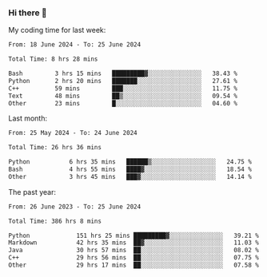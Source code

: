 ### Hi there 👋

My coding time for last week:

<!--START_SECTION:week-->

```txt
From: 18 June 2024 - To: 25 June 2024

Total Time: 8 hrs 28 mins

Bash         3 hrs 15 mins   █████████▓░░░░░░░░░░░░░░░   38.43 %
Python       2 hrs 20 mins   ███████░░░░░░░░░░░░░░░░░░   27.61 %
C++          59 mins         ███░░░░░░░░░░░░░░░░░░░░░░   11.75 %
Text         48 mins         ██▒░░░░░░░░░░░░░░░░░░░░░░   09.54 %
Other        23 mins         █░░░░░░░░░░░░░░░░░░░░░░░░   04.60 %
```

<!--END_SECTION:week-->

Last month:

<!--START_SECTION:month-->

```txt
From: 25 May 2024 - To: 24 June 2024

Total Time: 26 hrs 36 mins

Python           6 hrs 35 mins   ██████▒░░░░░░░░░░░░░░░░░░   24.75 %
Bash             4 hrs 55 mins   ████▓░░░░░░░░░░░░░░░░░░░░   18.54 %
Other            3 hrs 45 mins   ███▓░░░░░░░░░░░░░░░░░░░░░   14.14 %
```

<!--END_SECTION:month-->

The past year:

<!--START_SECTION:year-->

```txt
From: 26 June 2023 - To: 25 June 2024

Total Time: 386 hrs 8 mins

Python             151 hrs 25 mins █████████▓░░░░░░░░░░░░░░░   39.21 %
Markdown           42 hrs 35 mins  ██▓░░░░░░░░░░░░░░░░░░░░░░   11.03 %
Java               30 hrs 57 mins  ██░░░░░░░░░░░░░░░░░░░░░░░   08.02 %
C++                29 hrs 56 mins  ██░░░░░░░░░░░░░░░░░░░░░░░   07.75 %
Other              29 hrs 17 mins  ██░░░░░░░░░░░░░░░░░░░░░░░   07.58 %
```

<!--END_SECTION:year-->
